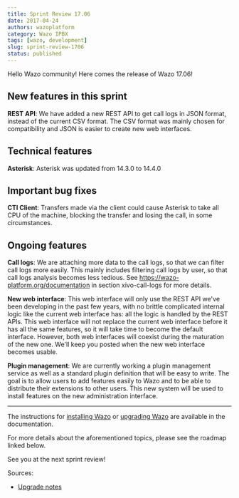 ```yaml
---
title: Sprint Review 17.06
date: 2017-04-24
authors: wazoplatform
category: Wazo IPBX
tags: [wazo, development]
slug: sprint-review-1706
status: published
---
```


Hello Wazo community! Here comes the release of Wazo 17.06!

## New features in this sprint

**REST API**: We have added a new REST API to get call logs in JSON format, instead of the current CSV format. The CSV format was mainly chosen for compatibility and JSON is easier to create new web interfaces.

## Technical features

**Asterisk**: Asterisk was updated from 14.3.0 to 14.4.0

## Important bug fixes

**CTI Client**: Transfers made via the client could cause Asterisk to take all CPU of the machine, blocking the transfer and losing the call, in some circumstances.

## Ongoing features

**Call logs**: We are attaching more data to the call logs, so that we can filter call logs more easily. This mainly includes filtering call logs by user, so that call logs analysis becomes less tedious. See https://wazo-platform.org/documentation in section xivo-call-logs for more details.

**New web interface**: This web interface will only use the REST API we've been developing in the past few years, with no brittle complicated internal logic like the current web interface has: all the logic is handled by the REST APIs. This web interface will not replace the current web interface before it has all the same features, so it will take time to become the default interface. However, both web interfaces will coexist during the maturation of the new one. We'll keep you posted when the new web interface becomes usable.

**Plugin management**: We are currently working a plugin management service as well as a standard plugin definition that will be easy to write. The goal is to allow users to add features easily to Wazo and to be able to distribute their extensions to other users. This new system will be used to install features on the new administration interface.

---

The instructions for [installing Wazo](/uc-doc/installation) or [upgrading Wazo](/uc-doc/upgrade) are available in the documentation.

For more details about the aforementioned topics, please see the roadmap linked below.

See you at the next sprint review!

<!-- truncate -->

Sources:

- [Upgrade notes](https://wazo.readthedocs.io/en/wazo-17.06/upgrade/upgrade.html#upgrade-notes)
